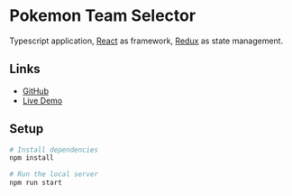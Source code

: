 # Pokemon Team Selector

Typescript application, [React](https://react.dev/) as framework, [Redux](https://redux.js.org/) as state management.

## Links

- [GitHub](https://github.com/Molasz/Pokemon-Team-Selector)
- [Live Demo](https://happy-lumiere-d5a442.netlify.app/)

## Setup

```bash
# Install dependencies
npm install

# Run the local server
npm run start
```
